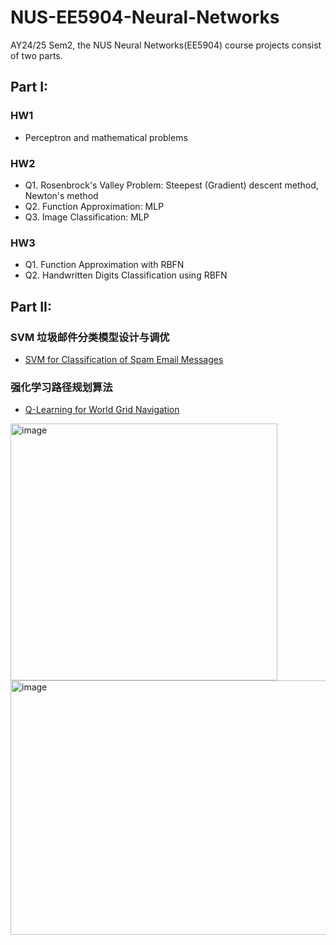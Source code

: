 # NUS-EE5904-Neural-Networks
AY24/25 Sem2, the NUS Neural Networks(EE5904) course projects consist of two parts.

## Part I: 

### HW1
* Perceptron and mathematical problems

### HW2
* Q1. Rosenbrock's Valley Problem: Steepest (Gradient) descent method, Newton's method
* Q2. Function Approximation: MLP
* Q3. Image Classification: MLP

### HW3
* Q1. Function Approximation with RBFN
* Q2. Handwritten Digits Classification using RBFN

## Part II:

### SVM 垃圾邮件分类模型设计与调优
* [SVM for Classification of Spam Email Messages](Part_II/SVM)
### 强化学习路径规划算法
* [Q-Learning for World Grid Navigation](Part_II/RL)
<img width="427" height="411" alt="image" src="https://github.com/user-attachments/assets/2b8ff0b8-d5c7-4bd1-aab5-71922cceaf8f" />
<img width="517" height="407" alt="image" src="https://github.com/user-attachments/assets/2a6e4be5-14ac-4a32-9c97-635fc691dcef" />


